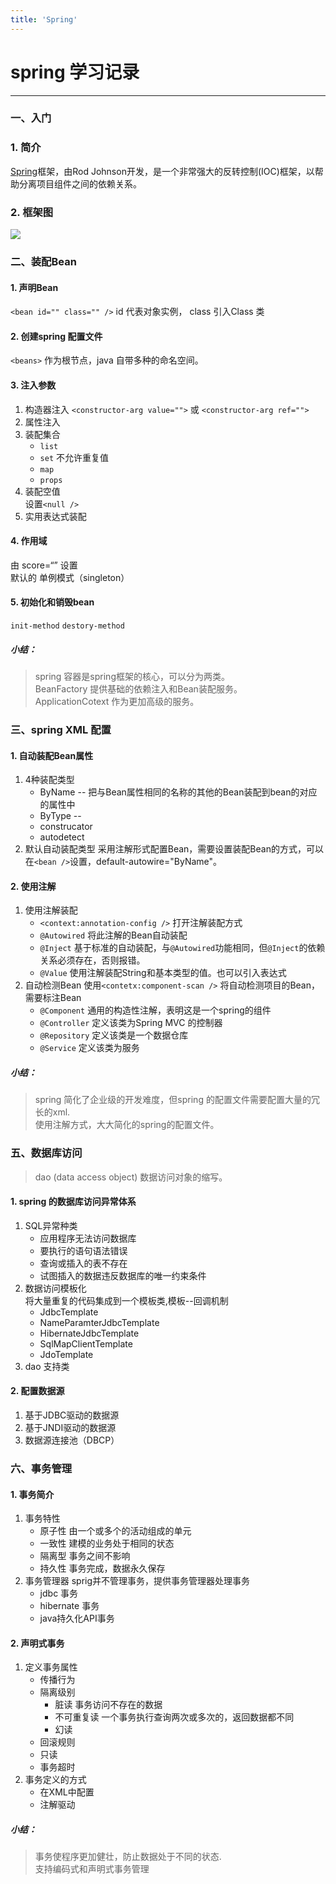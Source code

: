 ```yaml
---
title: 'Spring'
---
```


# spring 学习记录
----
### 一、入门
### 1. 简介
[Spring](http://spring.io)框架，由Rod Johnson开发，是一个非常强大的反转控制(IOC)框架，以帮助分离项目组件之间的依赖关系。
### 2. 框架图
![](http://static.oschina.net/uploads/img/201403/19135321_1cQf.png)
### 二、装配Bean
#### 1. 声明Bean
`<bean id="" class="" />` id 代表对象实例， class 引入Class 类
#### 2. 创建spring 配置文件
`<beans>` 作为根节点，java 自带多种的命名空间。
#### 3. 注入参数
1. 构造器注入
  `<constructor-arg value="">` 或 `<constructor-arg ref="">`
2. 属性注入
3. 装配集合
	* `list`
	* `set` 不允许重复值
	* `map`
	* `props`
4. 装配空值  
设置`<null />`
5. 实用表达式装配
	
#### 4. 作用域
由 score=“” 设置  
默认的 单例模式（singleton）
#### 5. 初始化和销毁bean
`init-method` `destory-method`
##### 小结：
> spring 容器是spring框架的核心，可以分为两类。  
> BeanFactory 提供基础的依赖注入和Bean装配服务。  
> ApplicationCotext 作为更加高级的服务。

### 三、spring XML 配置
#### 1. 自动装配Bean属性
1. 4种装配类型  
	* ByName -- 把与Bean属性相同的名称的其他的Bean装配到bean的对应的属性中
	* ByType -- 
	* construcator
	* autodetect
2. 默认自动装配类型
采用注解形式配置Bean，需要设置装配Bean的方式，可以在`<bean />`设置，default-autowire="ByName"。

#### 2. 使用注解
1. 使用注解装配
	* `<context:annotation-config />` 打开注解装配方式
	* `@Autowired` 将此注解的Bean自动装配
	* `@Inject` 基于标准的自动装配，与`@Autowired`功能相同，但`@Inject`的依赖关系必须存在，否则报错。
	* `@Value` 使用注解装配String和基本类型的值。也可以引入表达式
2. 自动检测Bean
使用`<contetx:component-scan />` 将自动检测项目的Bean，需要标注Bean  
	* `@Component` 通用的构造性注解，表明这是一个spring的组件
	* `@Controller` 定义该类为Spring MVC 的控制器
	* `@Repository` 定义该类是一个数据仓库
	* `@Service` 定义该类为服务

##### 小结：
> spring 简化了企业级的开发难度，但spring 的配置文件需要配置大量的冗长的xml.  
> 使用注解方式，大大简化的spring的配置文件。

### 五、数据库访问
> dao (data access object) 数据访问对象的缩写。  

#### 1. spring 的数据库访问异常体系  
1. SQL异常种类
	* 应用程序无法访问数据库
	* 要执行的语句语法错误
	* 查询或插入的表不存在
	* 试图插入的数据违反数据库的唯一约束条件
2. 数据访问模板化  
	将大量重复的代码集成到一个模板类,模板--回调机制
	* JdbcTemplate
	* NameParamterJdbcTemplate
	* HibernateJdbcTemplate
	* SqlMapClientTemplate
	* JdoTemplate
3. dao 支持类  

#### 2. 配置数据源
1. 基于JDBC驱动的数据源
2. 基于JNDI驱动的数据源
3. 数据源连接池（DBCP）


### 六、事务管理
#### 1. 事务简介
1. 事务特性
	* 原子性 由一个或多个的活动组成的单元
	* 一致性 建模的业务处于相同的状态
	* 隔离型 事务之间不影响
	* 持久性 事务完成，数据永久保存
2. 事务管理器
	sprig并不管理事务，提供事务管理器处理事务
	* jdbc 事务
	* hibernate 事务
	* java持久化API事务

#### 2. 声明式事务
1. 定义事务属性
	* 传播行为
	* 隔离级别
		+ 脏读 事务访问不存在的数据
		+ 不可重复读 一个事务执行查询两次或多次的，返回数据都不同
		+ 幻读
	* 回滚规则
	* 只读
	* 事务超时
2. 事务定义的方式
	* 在XML中配置
	* 注解驱动

##### 小结：
 > 事务使程序更加健壮，防止数据处于不同的状态.  
 > 支持编码式和声明式事务管理  